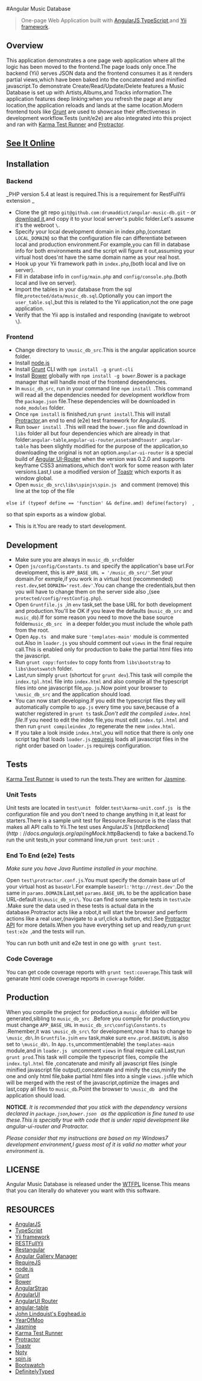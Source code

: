 #Angular Music Database

>One-page Web Application built with [AngularJS](http://angularjs.org/),[TypeScript](http://typescriptlang.org),and [Yii framework](http://www.yiiframework.com/).

## Overview
This application demonstrates a one page web application where all the logic has been moved to the frontend.The page loads only once.The backend (Yii) serves JSON data and the frontend consumes it as it renders partial views,which have been baked into the concatenated and minified javascript.To demonstrate Create/Read/Update/Delete features a Music Database is set up with Artists,Albums,and Tracks information.The application features deep linking:when you refresh the page at any location,the application reloads and lands at the same location.Modern frontend  tools like  [Grunt](http://gruntjs.com/) are used to showcase their effectiveness in development workflow.Tests (unit/e2e) are also integrated into this project and ran with [Karma Test Runner](http://karma-runner.github.io/) and [Protractor](https://github.com/angular/protractor).


## [See It Online](http://rest.kabasakalis.tk/music_db/)

## Installation


### Backend
_PHP version 5.4 at least is required.This is a requirement for RestFullYii extension _
- Clone the git repo ```git@github.com:drumaddict/angular-music-db.git``` - or [download it](https://github.com/drumaddict/angular-music-db/archive/master.zip),and copy it to your local server's public folder.Let's assume it's the webroot ```\```.
- Specify your local development domain in index.php,(constant ```LOCAL_DOMAIN```) so that the configuration file can differentiate between local and production environment.For example,you can fill in database info for both environments and the script will figure it out,assuming your virtual host does'nt have the same domain name as your real host.
- Hook up your Yii framework path in ```index.php```,(both local and live on server).
- Fill in database info in ```config/main.php``` and ```config/console.php```.(both local and live on server).
- Import the tables in your database from the sql file,```protected/data/music_db.sql```.Optionally you can import the ```user_table.sql```,but this is related to the Yii application,not the one page application. 
- Verify that the Yii app is installed and responding (navigate to webroot ```\```).

### Frontend

- Change directory to ```\music_db_src```.This is the angular application source folder.
- Install [node.js](http://nodejs.org/)
- Install [Grunt](http://gruntjs.com/) CLI with ```npm install -g grunt-cli ```
- Install [Bower](http://bower.io/) globally  with ```npm install -g bower```.Bower is a package manager that will handle most of the frontend dependencies.
- In ```music_db_src```, run in your command line ```npm install ```.This command will read all the  dependencies needed for  development workflow from the ```package.json``` file.These dependencies will be downloaded in ```node_modules``` folder.
- Once ```npm install``` is finished,run  ```grunt install```.This will install [Protractor](https://github.com/angular/protractor),an end to end (e2e) test framework for AngularJS. 
- Run ```bower install ```.This will read the ```bower.json``` file and download in ```libs``` folder all but four dependencies which are already in that folder:```angular-table```,```angular-ui-router```,```assets```and```toastr ```.```angular-table``` has been slightly modified for the purpose of the application,so downloading the original is not an option.```angular-ui-router``` is a special build of [Angular UI-Router](https://github.com/angular-ui/ui-router) when the version was 0.2.0 and supports keyframe CSS3 animations,which don't work for some reason with later versions.Last,I use a modified version of [Toastr](https://github.com/CodeSeven/toastr) which exports it as window global.
- Open ```music_db_src\libs\spinjs\spin.js ``` and comment (remove) this line at the top of the file
 
 ```else if (typeof define == 'function' && define.amd) define(factory)  ```,

  so that spin exports as a window global.
- This is it.You are ready to start development.

## Development
- Make sure you are always in ```music_db_src```folder
- Open ```js/config/Constants.ts``` and specify the application's base url.For development,
 this is ```APP_BASE_URL = '/music_db_src/'```.Set your domain.For exmple,if you work in a virtual host (recommended) ```rest.dev```,set ```DOMAIN='rest.dev'```.You can change the credentials,but then you will have to change them on the server side also ,(see ```protected/config/restConfig.php```).
- Open ```Gruntfile.js ```,in ```env``` task,set the base URL for both development and production.You'll be OK if you leave the defaults (```music_db_src``` and ```music_db```).If for some reason you need to move the base source folder```music_db_src ``` in a deeper folder,you must include the whole path from the root.
- Open ```App.ts ``` and make sure ```'templates-main'``` module is commented out.Also in ```loader.js``` you should comment out ```views``` in the final require call.This is enabled only for production to bake the partial html files into the javascript.
- Run ```grunt copy:fontsdev``` to copy  fonts from ```libs\bootstrap``` to ```libs\bootswatch``` folder.
- Last,run simply  ```grunt``` (shortcut for ```grunt dev```).This task will compile the ```index.tpl.html``` file into ```index.html``` and also compile all the typescript files into one javascript file,```app.js```.Now point your browser to ```\music_db_src``` and the application should load.
- You can now start developing.If you edit the typescript files they will automatically compile to ```app.js``` every time you save,because of a watcher registered in ```grunt ts``` task._Don't edit the compiled ```index.html``` file_.If you need to edit the index file,you must edit ```index.tpl.html``` and then run 
```grunt compileindex ```,to regenerate the new ```index.html```.
- If you take a look inside ```index.html```,you will notice that there is only one script tag that loads ```loader.js```.[requirejs](http://requirejs.org/) loads all javascript files in the right order based on ```loader.js``` requirejs configuration.

## Tests
[Karma Test Runner](http://karma-runner.github.io/) is used to run the tests.They are written for [Jasmine](http://pivotal.github.io/jasmine/).

### Unit Tests
Unit tests are located in ```test\unit ``` folder.```test\karma-unit.conf.js ``` is the configuration file and you don't need to change anything in it,at least for starters.There is a sample unit test  for Resource.Resource is the class that makes all API calls to Yii.The test uses AngularJS's [$httpBackend](http://docs.angularjs.org/api/ngMock.$httpBackend) to fake a backend.To run the unit tests,in your command line,run ```grunt test:unit ```.
### End To End (e2e) Tests
*Make sure you have Java Runtime installed in your machine.*

Open ```test\protractor.conf.js```.You must specify the domain base url of your virtual host as ```baseUrl```.For example ```baseUrl:'http://rest.dev'```.Do the same in ```params.DOMAIN```.Last,set ```params.BASE_URL``` to be the application base URL-default is```\music_db_src\```.
You can find some sample tests in ```test\e2e ```.Make sure the data used in these tests is actual data in the database.Protractor acts like a robot,it will start the browser and perform actions like a real user,(navigate to a url,click a button, etc).See [Protractor API](https://github.com/angular/protractor/blob/master/docs/api.md) for more details.When you have everything set up and ready,run ```grunt test:e2e ```,and the tests will run.

You can run both unit and e2e test in one go with ``` grunt test```.

### Code Coverage
You can get code coverage reports with ```grunt test:coverage```.This task will genarate html code coverage reports in ```coverage``` folder.

## Production

When you compile the project for production,a ```music_db```folder will be generated,sibling to ```music_db_src ```.Before you compile for production,you must change ```APP_BASE_URL``` in ```music_db_src\config\Constants.ts ```.Remember,it was ```\music_db_src\``` for development,now it has to change to ```\music_db\```.In `Gruntfile.js`in `env` task,make sure ```env.prod.BASEURL``` is also set to ```\music_db\```.
In ```App.ts```,uncomment(enable) the ```templates-main``` module,and in ```loader.js ``` uncomment  ```views``` in final require call.Last,run ```grunt prod```.This task will compile the typescript files, compile the ```index.tpl.html``` file ,concatenate and minify all javascript files (single minified javascript file output),concatenate and minify the css,minify the one and only html file,bake partial html files into a single ```views.js```file which will be merged with the rest of the javascript,optimize the images and last,copy all files to ```music_db```.Point the browser to ```\music_db ``` and the application should load.


**NOTICE**.
_It is recommended that you stick with the dependency versions declared in ```package.json```,```bower.json ``` as the application is fine tuned to use these.This is specially true with code that is under rapid development like angular-ui-router and Protractor._

_Please consider that my instructions are based on my Windows7 development environment,I guess most of it is valid no matter what your environment is._

## LICENSE
Angular Music Database is released under the [WTFPL](http://sam.zoy.org/wtfpl/) license.This means that you can literally do whatever you want with this software.

## RESOURCES

* [AngularJS](http://angularjs.org/)
* [TypeScript](http://typescriptlang.org) 
* [Yii framework](http://www.yiiframework.com/)
* [RESTFullYii](http://evan108108.github.io/RESTFullYii/)
* [Restangular](https://github.com/mgonto/restangular)
* [Angular Gallery Manager](https://github.com/drumaddict/angular-yii)
* [RequireJS](http://requirejs.org/)
* [node.js](http://nodejs.org/)
* [Grunt](http://gruntjs.com/)
* [Bower](http://bower.io/)
* [AngularStrap](http://mgcrea.github.io/angular-strap/)
* [AngularUI](http://angular-ui.github.io/)
* [AngularUI Router](https://github.com/angular-ui/ui-router/)
* [angular-table](https://github.com/ssmm/angular-table)
* [John Lindquist's Egghead.io](http://www.youtube.com/playlist?list=PLP6DbQBkn9ymGQh2qpk9ImLHdSH5T7yw7)
* [YearOfMoo](http://www.yearofmoo.com)
* [Jasmine](http://pivotal.github.io/jasmine/)
* [Karma Test Runner](http://karma-runner.github.io/)
* [Protractor](https://github.com/angular/protractor)
* [Toastr](http://codeseven.github.io/toastr/)
* [Noty](http://needim.github.io/noty/)
* [spin.js](http://fgnass.github.io/spin.js/)
* [Bootswatch](http://bootswatch.com/)
* [DefinitelyTyped](https://github.com/DefinitelyTyped/DefinitelyTyped)
